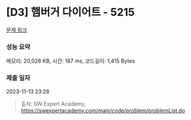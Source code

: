 # [D3] 햄버거 다이어트 - 5215 

[문제 링크](https://swexpertacademy.com/main/code/problem/problemDetail.do?contestProbId=AWT-lPB6dHUDFAVT) 

### 성능 요약

메모리: 20,028 KB, 시간: 187 ms, 코드길이: 1,415 Bytes

### 제출 일자

2023-11-13 23:28



> 출처: SW Expert Academy, https://swexpertacademy.com/main/code/problem/problemList.do